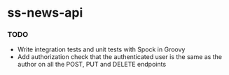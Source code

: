 # ss-news-api

### TODO
- Write integration tests and unit tests with Spock in Groovy
- Add authorization check that the authenticated user is the same as the author on all the POST, PUT and DELETE endpoints
